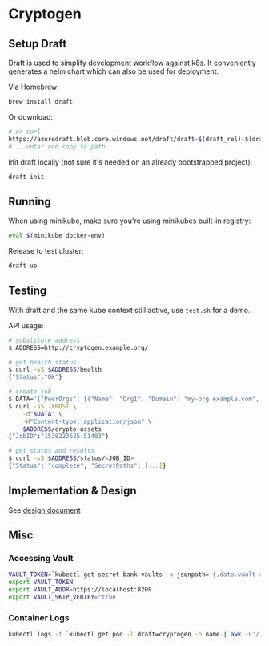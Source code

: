 # Cryptogen

## Setup Draft

Draft is used to simplify development workflow against k8s. It conveniently generates a helm chart which can also be used for deployment.

Via Homebrew:

```sh
brew install draft
```

Or download:

```sh
# or curl
https://azuredraft.blob.core.windows.net/draft/draft-$(draft_rel)-$(draft_arch).tar.gz
# ...untar and copy to path
```

Init draft locally (not sure it's needed on an already bootstrapped project):

```sh
draft init
```

## Running 

When using minikube, make sure you're using minikubes built-in registry:

```sh
eval $(minikube docker-env)
```

Release to test cluster:

```sh
draft up
```

## Testing

With draft and the same kube context still active, use `test.sh` for a demo.

API usage:

```sh
# substitute address
$ ADDRESS=http://cryptogen.example.org/

# get health status
$ curl -sS $ADDRESS/health
{"Status":"OK"} 

# create job
$ DATA='{"PeerOrgs": [{"Name": "Org1", "Domain": "my-org.example.com", "Template": {"Count": 1}, "Users": {"Count": 1}}]}'
$ curl -sS -XPOST \
    -d"$DATA" \
    -H"Content-type: application/json" \
    $ADDRESS/crypto-assets
{"JobID":"1538223625-51403"}

# get status and results
$ curl -sS $ADDRESS/status/<JOB_ID>
{"Status": "complete", "SecretPaths": [...]}
```

## Implementation & Design

See [design document](./docs/cryptogen.md)

## Misc

### Accessing Vault

```sh
VAULT_TOKEN=`kubectl get secret bank-vaults -o jsonpath='{.data.vault-root}' | base64 -D`
export VAULT_TOKEN
export VAULT_ADDR=https://localhost:8200
export VAULT_SKIP_VERIFY="true
```

### Container Logs

```sh
kubectl logs -f `kubectl get pod -l draft=cryptogen -o name | awk -F'/' '{ print $2 }'`
```